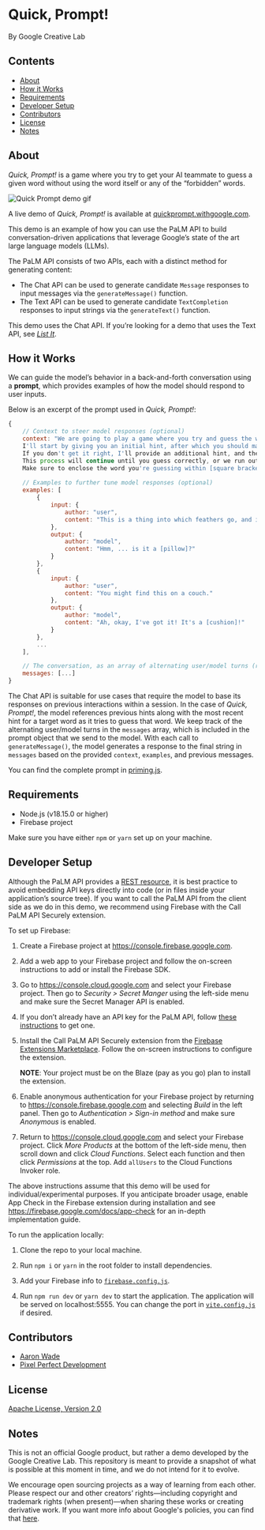 # Quick, Prompt!

By Google Creative Lab

## Contents

- [About](#about)
- [How it Works](#how-it-works)
- [Requirements](#requirements)
- [Developer Setup](#developer-setup)
- [Contributors](#contributors)
- [License](#license)
- [Notes](#notes)

## About

_Quick, Prompt!_ is a game where you try to get your AI teammate to guess a given word without using the word itself or any of the “forbidden” words.

![Quick Prompt demo gif](https://storage.googleapis.com/experiments-uploads/quick-prompt/quick-prompt.gif)

A live demo of _Quick, Prompt!_ is available at [quickprompt.withgoogle.com](https://quickprompt.withgoogle.com).

This demo is an example of how you can use the PaLM API to build conversation-driven applications that leverage Google’s state of the art large language models (LLMs).

The PaLM API consists of two APIs, each with a distinct method for generating content:

- The Chat API can be used to generate candidate `Message` responses to input messages via the `generateMessage()` function.
- The Text API can be used to generate candidate `TextCompletion` responses to input strings via the `generateText()` function.

This demo uses the Chat API. If you’re looking for a demo that uses the Text API, see [_List It_](https://github.com/google/generative-ai-docs/tree/main/demos/palm/web/list-it).

## How it Works

We can guide the model’s behavior in a back-and-forth conversation using a __prompt__, which provides examples of how the model should respond to user inputs.

Below is an excerpt of the prompt used in _Quick, Prompt!_:

```js
{
    // Context to steer model responses (optional)
    context: "We are going to play a game where you try and guess the word I'm thinking of.
    I'll start by giving you an initial hint, after which you should make your first guess.
    If you don't get it right, I'll provide an additional hint, and then you'll guess again.
    This process will continue until you guess correctly, or we run out of time.
    Make sure to enclose the word you're guessing within [square brackets].",
    
    // Examples to further tune model responses (optional)
    examples: [
        {
            input: {
                author: "user",
                content: "This is a thing into which feathers go, and it makes it more comfortable to sit."
            },
            output: {
                author: "model",
                content: "Hmm, ... is it a [pillow]?"
            }
        },
        {
            input: {
                author: "user",
                content: "You might find this on a couch."
            },
            output: {
                author: "model",
                content: "Ah, okay, I've got it! It's a [cushion]!"
            }
        },
        ...
    ],

    // The conversation, as an array of alternating user/model turns (required)
    messages: [...]
}
```

The Chat API is suitable for use cases that require the model to base its responses on previous interactions within a session. In the case of _Quick, Prompt!_, the model references previous hints along with the most recent hint for a target word as it tries to guess that word. We keep track of the alternating user/model turns in the `messages` array, which is included in the prompt object that we send to the model. With each call to `generateMessage()`, the model generates a response to the final string in `messages` based on the provided `context`, `examples`, and previous messages.

You can find the complete prompt in [priming.js](/src/lib/priming.js).

## Requirements

- Node.js (v18.15.0 or higher)
- Firebase project

Make sure you have either `npm` or `yarn` set up on your machine.

## Developer Setup

Although the PaLM API provides a [REST resource](https://developers.generativeai.google/api/rest/generativelanguage/models?hl=en), it is best practice to avoid embedding API keys directly into code (or in files inside your application’s source tree). If you want to call the PaLM API from the client side as we do in this demo, we recommend using Firebase with the Call PaLM API Securely extension.

To set up Firebase:

1. Create a Firebase project at https://console.firebase.google.com.

2. Add a web app to your Firebase project and follow the on-screen instructions to add or install the Firebase SDK.

3. Go to https://console.cloud.google.com and select your Firebase project. Then go to _Security > Secret Manger_ using the left-side menu and make sure the Secret Manager API is enabled.

4. If you don’t already have an API key for the PaLM API, follow [these instructions](https://developers.generativeai.google/tutorials/setup) to get one.

5. Install the Call PaLM API Securely extension from the [Firebase Extensions Marketplace](https://extensions.dev/extensions). Follow the on-screen instructions to configure the extension.

    __NOTE__: Your project must be on the Blaze (pay as you go) plan to install the extension.

6. Enable anonymous authentication for your Firebase project by returning to https://console.firebase.google.com and selecting _Build_ in the left panel. Then go to _Authentication > Sign-in method_ and make sure _Anonymous_ is enabled.

7. Return to https://console.cloud.google.com and select your Firebase project. Click _More Products_ at the bottom of the left-side menu, then scroll down and click _Cloud Functions_. Select each function and then click _Permissions_ at the top. Add `allUsers` to the Cloud Functions Invoker role.

The above instructions assume that this demo will be used for individual/experimental purposes. If you anticipate broader usage, enable App Check in the Firebase extension during installation and see https://firebase.google.com/docs/app-check for an in-depth implementation guide.

To run the application locally:

1. Clone the repo to your local machine.

2. Run `npm i` or `yarn` in the root folder to install dependencies.

3. Add your Firebase info to [`firebase.config.js`](/src/lib/firebase.config.js).

4. Run `npm run dev` or `yarn dev` to start the application. The application will be served on localhost:5555. You can change the port in [`vite.config.js`](/vite.config.js) if desired.

## Contributors

- [Aaron Wade](https://github.com/aaron-wade)
- [Pixel Perfect Development](https://github.com/madebypxlp)

## License

[Apache License, Version 2.0](https://www.apache.org/licenses/LICENSE-2.0)

## Notes

This is not an official Google product, but rather a demo developed by the Google Creative Lab. This repository is meant to provide a snapshot of what is possible at this moment in time, and we do not intend for it to evolve.

We encourage open sourcing projects as a way of learning from each other. Please respect our and other creators’ rights—including copyright and trademark rights (when present)—when sharing these works or creating derivative work. If you want more info about Google's policies, you can find that [here](https://about.google/brand-resource-center/).